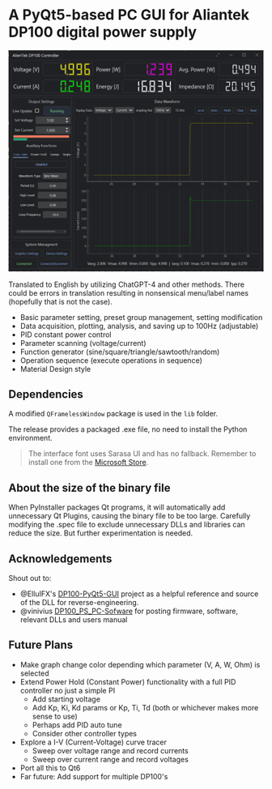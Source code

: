 
# A PyQt5-based PC GUI for Aliantek DP100 digital power supply

![interface](image/readme/interface.png)


Translated to English by utilizing ChatGPT-4 and other methods. There could be errors in translation resulting in nonsensical menu/label names (hopefully that is not the case).

- Basic parameter setting, preset group management, setting modification
- Data acquisition, plotting, analysis, and saving up to 100Hz (adjustable)
- PID constant power control
- Parameter scanning (voltage/current)
- Function generator (sine/square/triangle/sawtooth/random)
- Operation sequence (execute operations in sequence)
- Material Design style

## Dependencies

A modified `QFramelessWindow` package is used in the `lib` folder.

The release provides a packaged .exe file, no need to install the Python environment.

> The interface font uses Sarasa UI and has no fallback. Remember to install one from the [Microsoft Store](https://www.microsoft.com/store/productId/9MW0M424NCZ7?ocid=pdpshare).

## About the size of the binary file

When PyInstaller packages Qt programs, it will automatically add unnecessary Qt Plugins, causing the binary file to be too large. Carefully modifying the .spec file to exclude unnecessary DLLs and libraries can reduce the size. But further experimentation is needed.

## Acknowledgements

Shout out to:

- @ElluIFX's [DP100-PyQt5-GUI](https://github.com/ElluIFX/DP100-PyQt5-GUI) project as a helpful reference and source of the DLL for reverse-engineering.
- @vinivius [DP100_PS_PC-Sofware](https://github.com/vinivius/DP100_PS_PC-Sofware) for posting firmware, software, relevant DLLs and users manual

## Future Plans

- Make graph change color depending which parameter (V, A, W, Ohm) is selected
- Extend Power Hold (Constant Power) functionality with a full PID controller no just a simple PI
  - Add starting voltage
  - Add Kp, Ki, Kd params or Kp, Ti, Td (both or whichever makes more sense to use)
  - Perhaps add PID auto tune
  - Consider other controller types
- Explore a I-V (Current-Voltage) curve tracer
  - Sweep over voltage range and record currents
  - Sweep over current range and record voltages
- Port all this to Qt6
- Far future: Add support for multiple DP100's